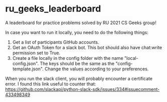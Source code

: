 # ru_geeks_leaderboard
A leaderboard for practice problems solved by RU 2021 CS Geeks group!

In case you want to run it locally, you need to do the following things:
1. Get a list of participants GitHub accounts.
2. Get an OAuth Token for a slack bot. This bot should also have chat:write permission set to True.
3. Create a file locally in the config folder with the name "local-config.json". The keys should be the same as
the "config-template.json". Change the values according to your preferences.
   
When you run the slack client, you will probably encounter a certificate error. 
I found this link useful to counter that: https://github.com/slackapi/python-slack-sdk/issues/334#issuecomment-433498349